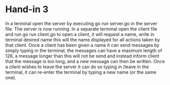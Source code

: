 # Hand-in 3
In a terminal open the server by executing go run server.go in the server file. The server is now running.
In a separate terminal open the client file and run go run client.go  to open a client, it will request a name, write in terminal desired name this will the name displayed for all actions taken by that client. 
Once a client has been given a name it can send messages by simply typing in the terminal, the messages can have a maximum length of 128, a message longer than this will not be send and instead inform client that the message is too long, and a new message can then be written. Once a client wishes to leave the server it can do so typing in /leave in the terminal, it can re-enter the terminal by typing a new name (or the same one).
